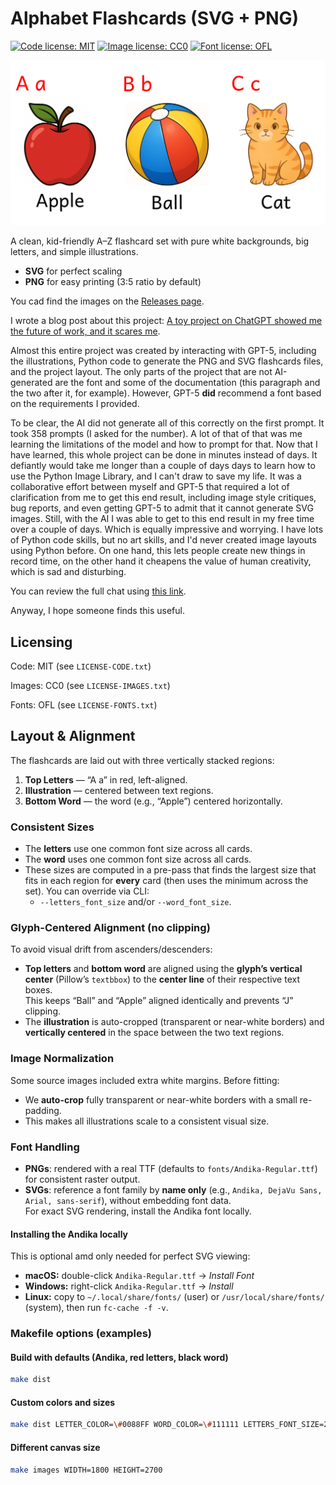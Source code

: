 # Alphabet Flashcards (SVG + PNG)

[![Code license: MIT](https://img.shields.io/badge/Code%20License-MIT-blue.svg)](LICENSE-CODE.txt)
[![Image license: CC0](https://img.shields.io/badge/Images%20License-CC0-blue.svg)](LICENSE-IMAGES.txt)
[![Font license: OFL](https://img.shields.io/badge/Font%20License-OFL-blue.svg)](LICENSE-FONTS.txt)

![A screenshot of the A, B, and C flashcards arranged next to each other](https://raw.githubusercontent.com/seanthegeek/alphabet-flashcards/refs/heads/main/a-b-c-flashcards-example.webp)

A clean, kid-friendly A–Z flashcard set with pure white backgrounds, big letters, and simple illustrations.

- **SVG** for perfect scaling
- **PNG** for easy printing (3:5 ratio by default)

You cad find the images on the [Releases page](https://github.com/seanthegeek/alphabet-flashcards/releases).

I wrote a blog post about this project: [A toy project on ChatGPT showed me the future of work, and it scares me](https://seanthegeek.net/posts/a-toy-project-on-chatgpt-showed-me-the-future-of-work-and-it-scares-me/).

Almost this entire project was created by interacting with GPT-5, including the illustrations, Python code to generate the PNG and SVG flashcards files, and the project layout. The only parts of the project that are not AI-generated are the font and some of the documentation (this paragraph and the two after it, for example). However, GPT-5 **did** recommend a font based on the requirements I provided.

To be clear, the AI did not generate all of this correctly on the first prompt. It took 358 prompts (I asked for the number). A lot of that of that was me learning the limitations of the model and how to prompt for that. Now that I have learned, this whole project can be done in minutes instead of days. It defiantly would take me longer than a couple of days days to learn how to use the Python Image Library, and I can't draw to save my life. It was a collaborative effort between myself and GPT-5 that required a lot of clarification from me to get this end result, including image style critiques, bug reports, and even getting GPT-5 to admit that it cannot generate SVG images. Still, with the AI I was able to get to this end result in my free time over a couple of days. Which is equally impressive and worrying. I have lots of Python code skills, but no art skills, and I'd never created image layouts using Python before. On one hand, this lets people create new things in record time, on the other hand it cheapens the value of human creativity, which is sad and disturbing.

You can review the full chat using [this link](https://chatgpt.com/share/68d7faa2-3478-800b-94d1-1beb3c95accb).

Anyway, I hope someone finds this useful.

## Licensing

Code: MIT (see `LICENSE-CODE.txt`)

Images: CC0 (see `LICENSE-IMAGES.txt`)

Fonts: OFL (see `LICENSE-FONTS.txt`)

## Layout & Alignment

The flashcards are laid out with three vertically stacked regions:

1. **Top Letters** — “A a” in red, left-aligned.
2. **Illustration** — centered between text regions.
3. **Bottom Word** — the word (e.g., “Apple”) centered horizontally.

### Consistent Sizes

- The **letters** use one common font size across all cards.
- The **word** uses one common font size across all cards.
- These sizes are computed in a pre-pass that finds the largest size that fits in each region for **every** card (then uses the minimum across the set). You can override via CLI:
  - `--letters_font_size` and/or `--word_font_size`.

### Glyph-Centered Alignment (no clipping)

To avoid visual drift from ascenders/descenders:

- **Top letters** and **bottom word** are aligned using the **glyph’s vertical center** (Pillow’s `textbbox`) to the **center line** of their respective text boxes.  
  This keeps “Ball” and “Apple” aligned identically and prevents “J” clipping.
- The **illustration** is auto-cropped (transparent or near-white borders) and **vertically centered** in the space between the two text regions.

### Image Normalization

Some source images included extra white margins. Before fitting:

- We **auto-crop** fully transparent or near-white borders with a small re-padding.
- This makes all illustrations scale to a consistent visual size.

### Font Handling

- **PNGs**: rendered with a real TTF (defaults to `fonts/Andika-Regular.ttf`) for consistent raster output.
- **SVGs**: reference a font family by **name only** (e.g., `Andika, DejaVu Sans, Arial, sans-serif`), without embedding font data.  
  For exact SVG rendering, install the Andika font locally.

#### Installing the Andika locally

This is optional amd only needed for perfect SVG viewing:

- **macOS:** double-click `Andika-Regular.ttf` → *Install Font*
- **Windows:** right-click `Andika-Regular.ttf` → *Install*
- **Linux:** copy to `~/.local/share/fonts/` (user) or `/usr/local/share/fonts/` (system), then run `fc-cache -f -v`.

### Makefile options (examples)

#### Build with defaults (Andika, red letters, black word)

```bash
make dist
```

#### Custom colors and sizes

```bash
make dist LETTER_COLOR=\#0088FF WORD_COLOR=\#111111 LETTERS_FONT_SIZE=230 WORD_FONT_SIZE=160
```

#### Different canvas size

```bash
make images WIDTH=1800 HEIGHT=2700
```
